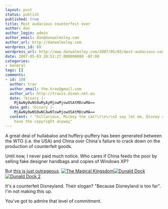 ```yaml
---
layout: post
status: publish
published: true
title: Most audacious counterfeit ever
author: dan
author_login: admin
author_email: dan@danwalmsley.com
author_url: http://danwalmsley.com
wordpress_id: 88
wordpress_url: http://www.danwalmsley.com/2007/05/03/most-audacious-counterfeit-ever/
date: 2007-05-03 20:51:27.000000000 -07:00
categories:
- General
tags: []
comments:
- id: 108
  author: trav
  author_email: the.trav@gmail.com
  author_url: http://travis.dixon.net.au
  date: !binary |-
    MjAwNy0wNS0wMyAyMjowMjowOSAtMDcwMA==
  date_gmt: !binary |-
    MjAwNy0wNS0wNCAwNTowMjowOSAtMDcwMA==
  content: ! "hillarious, Mickey the cat!\r\n\r\nI say let em, Disney shouldn't still
    have the copyright anyway"
---
```

A great deal of hullabaloo and huffery-puffery has been generated between the WTO (i.e. the USA) and China over China's failure to crack down on the production of counterfeit goods.

Until now, I never paid much notice. Who cares if China feeds the poor by selling fake designer handbags and copies of Windows XP?

But <a href="http://www.japanprobe.com/?p=1678">this is just outrageous</a>.
<a class="imagelink" href="http://www.danwalmsley.com/wp-content/uploads/2007/05/chinese-magic-kingdom.jpg" title="The Magical Kingsdom"><img id="image89" src="http://www.danwalmsley.com/wp-content/uploads/2007/05/chinese-magic-kingdom.thumbnail.jpg" alt="The Magical Kingsdom" /></a><a class="imagelink" href="http://www.danwalmsley.com/wp-content/uploads/2007/05/fake-donald-beijing.jpg" title="Dunald Dock"><img id="image90" src="http://www.danwalmsley.com/wp-content/uploads/2007/05/fake-donald-beijing.thumbnail.jpg" alt="Dunald Dock" /></a><a class="imagelink" href="http://www.danwalmsley.com/wp-content/uploads/2007/05/fake-donald-duck.jpg" title="Dunald Dock 2"><img id="image91" src="http://www.danwalmsley.com/wp-content/uploads/2007/05/fake-donald-duck.thumbnail.jpg" alt="Dunald Dock 2" /></a>

It's a counterfeit Disneyland. Their slogan? "Because Disneyland is too far". I'm not making this up.

You've got to admire that level of commitment.
